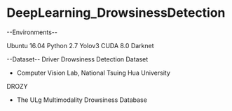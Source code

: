 # DeepLearning_DrowsinessDetection


--Environments--

Ubuntu 16.04
Python 2.7
Yolov3
CUDA 8.0
Darknet

--Dataset--
Driver Drowsiness Detection Dataset
- Computer Vision Lab, National Tsuing Hua University

DROZY
- The ULg Multimodality Drowsiness Database

